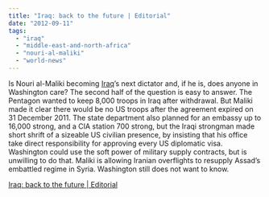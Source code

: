 ```yaml
---
title: "Iraq: back to the future | Editorial"
date: "2012-09-11"
tags: 
  - "iraq"
  - "middle-east-and-north-africa"
  - "nouri-al-maliki"
  - "world-news"
---
```


Is Nouri al-Maliki becoming [Iraq](http://www.guardian.co.uk/world/iraq "More from guardian.co.uk on Iraq")’s next dictator and, if he is, does anyone in Washington care? The second half of the question is easy to answer. The Pentagon wanted to keep 8,000 troops in Iraq after withdrawal. But Maliki made it clear there would be no US troops after the agreement expired on 31 December 2011. The state department also planned for an embassy up to 16,000 strong, and a CIA station 700 strong, but the Iraqi strongman made short shrift of a sizeable US civilian presence, by insisting that his office take direct responsibility for approving every US diplomatic visa. Washington could use the soft power of military supply contracts, but is unwilling to do that. Maliki is allowing Iranian overflights to resupply Assad’s embattled regime in Syria. Washington still does not want to know.  

  
[Iraq: back to the future | Editorial](http://www.guardian.co.uk/commentisfree/2012/sep/10/iraq-nouri-al-maliki-editorial?newsfeed=true)
